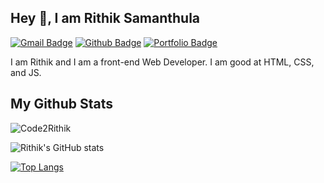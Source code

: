 ## Hey 👋, I am Rithik Samanthula
[![Gmail Badge](https://img.shields.io/badge/-talk2rithiks@gmail.com-c14438?style=flat&logo=Gmail&logoColor=white&link=mailto:talk2rithiks@gmail.com)](mailto:talk2rithiks@gmail.com) [![Github Badge](https://img.shields.io/badge/-Code2Rithik-grey?style=flat&logo=github&logoColor=white&link=https://github.com/Code2Rithik/)](https://www.github.com/Code2Rithik/) [![Portfolio Badge](https://img.shields.io/badge/portfolio-web-blue?style=flat&link=https://code2rithik.github.io//)](https://code2rithik.github.io//) <p align='left'>I am Rithik and I am a front-end Web Developer. I am good at HTML, CSS, and JS.</p>
## My Github Stats
<p align=left> <img src=https://komarev.com/ghpvc/?username=Code2Rithik alt=Code2Rithik /> </p>

![Rithik's GitHub stats](https://github-readme-stats.vercel.app/api?username=Code2Rithik&show_icons=true&theme=merko)

[![Top Langs](https://github-readme-stats.vercel.app/api/top-langs/?username=Code2Rithik&layout=compact)](https://github.com/Code2Rithik/github-readme-stats)


